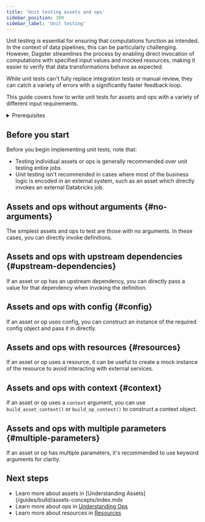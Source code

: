 ```yaml
---
title: 'Unit testing assets and ops'
sidebar_position: 300
sidebar_label: 'Unit testing'
---
```


Unit testing is essential for ensuring that computations function as intended. In the context of data pipelines, this can be particularly challenging. However, Dagster streamlines the process by enabling direct invocation of computations with specified input values and mocked resources, making it easier to verify that data transformations behave as expected.

While unit tests can't fully replace integration tests or manual review, they can catch a variety of errors with a significantly faster feedback loop.

This guide covers how to write unit tests for assets and ops with a variety of different input requirements.

<details>
  <summary>Prerequisites</summary>

To follow the steps in this guide, you'll need familiarity with:

- [Assets](/guides/build/assets-concepts/index.mdx
- [Ops and Jobs](/guides/build/ops-jobs)
</details>

## Before you start

Before you begin implementing unit tests, note that:

- Testing individual assets or ops is generally recommended over unit testing entire jobs
- Unit testing isn't recommended in cases where most of the business logic is encoded in an external system, such as an asset which directly invokes an external Databricks job.

## Assets and ops without arguments \{#no-arguments}

The simplest assets and ops to test are those with no arguments. In these cases, you can directly invoke definitions.

<Tabs>
  <TabItem value="asset-no-argument" label="Assets" default>
    <CodeExample
      filePath="guides/quality-testing/unit-testing-assets-and-ops/asset-no-argument.py"
      language="python"
    />
  </TabItem>
  <TabItem value="op-no-argument" label="Ops">
    <CodeExample
      filePath="guides/quality-testing/unit-testing-assets-and-ops/op-no-argument.py"
      language="python"
    />
  </TabItem>
</Tabs>

## Assets and ops with upstream dependencies \{#upstream-dependencies}

If an asset or op has an upstream dependency, you can directly pass a value for that dependency when invoking the definition.

<Tabs>
  <TabItem value="asset-upstream" label="Assets" default>
    <CodeExample
      filePath="guides/quality-testing/unit-testing-assets-and-ops/asset-dependency.py"
      language="python"
    />
  </TabItem>
  <TabItem value="op-upstream" label="Ops">
    <CodeExample
      filePath="guides/quality-testing/unit-testing-assets-and-ops/op-dependency.py"
      language="python"
    />
  </TabItem>
</Tabs>

## Assets and ops with config \{#config}

If an asset or op uses config, you can construct an instance of the required config object and pass it in directly.

<Tabs>
  <TabItem value="asset-config" label="Assets" default>
    <CodeExample
      filePath="guides/quality-testing/unit-testing-assets-and-ops/asset-config.py"
      language="python"
    />
  </TabItem>
  <TabItem value="op-config" label="Ops">
    <CodeExample
      filePath="guides/quality-testing/unit-testing-assets-and-ops/op-config.py"
      language="python"
    />
  </TabItem>
</Tabs>

## Assets and ops with resources \{#resources}

If an asset or op uses a resource, it can be useful to create a mock instance of the resource to avoid interacting with external services.

<Tabs>
  <TabItem value="asset-resource" label="Assets" default>
    <CodeExample
      filePath="guides/quality-testing/unit-testing-assets-and-ops/asset-resource.py"
      language="python"
    />
  </TabItem>
  <TabItem value="op-resource" label="Ops">
    <CodeExample
      filePath="guides/quality-testing/unit-testing-assets-and-ops/op-resource.py"
      language="python"
    />
  </TabItem>
</Tabs>

## Assets and ops with context \{#context}

If an asset or op uses a `context` argument, you can use `build_asset_context()` or `build_op_context()` to construct a context object.

<Tabs>
  <TabItem value="asset-context" label="Assets" default>
    <CodeExample
      filePath="guides/quality-testing/unit-testing-assets-and-ops/asset-context.py"
      language="python"
    />
  </TabItem>
  <TabItem value="op" label="Ops">
    <CodeExample
      filePath="guides/quality-testing/unit-testing-assets-and-ops/op-context.py"
      language="python"
    />
  </TabItem>
</Tabs>

## Assets and ops with multiple parameters \{#multiple-parameters}

If an asset or op has multiple parameters, it's recommended to use keyword arguments for clarity.

<Tabs>
  <TabItem value="asset-parameters" label="Assets" default>
    <CodeExample
      filePath="guides/quality-testing/unit-testing-assets-and-ops/asset-combo.py"
      language="python"
    />
  </TabItem>
  <TabItem value="op-parameters" label="Ops">
    <CodeExample
      filePath="guides/quality-testing/unit-testing-assets-and-ops/op-combo.py"
      language="python"
    />
  </TabItem>
</Tabs>

## Next steps

- Learn more about assets in [Understanding Assets](/guides/build/assets-concepts/index.mdx
- Learn more about ops in [Understanding Ops](/guides/build/ops-jobs)
- Learn more about resources in [Resources](/guides/build/configure/resources)
